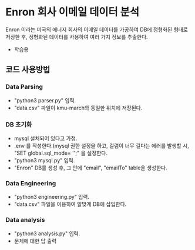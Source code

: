 # Enron 회사 이메일 데이터 분석

Enron 이라는 미국의 에너지 회사의 이메일 데이터를 가공하여 DB에 정형화된 형태로 저장한 후, 
정형화된 데이터를 사용하여 여러 가지 정보를 추출한다.
* 학습용


## 코드 사용방법

### Data Parsing
 - "python3 parser.py" 입력.
 - "data.csv" 파일이 kmu-march와 동일한 위치에 저장된다.

### DB 초기화
 - mysql 설치되어 있다고 가정.
 - .env 를 작성한다.(mysql 권한 설정을 하고, 컬럼이 너무 길다는 에러를 발생할 시, "SET global.sql_mode= '';" 을 설정한다.
 - "python3 mysql.py" 입력.
 - "Enron" DB를 생성 후, 그 안에 "email", "emailTo" table을 생성한다.

### Data Engineering
 - "python3 engineering.py" 입력.
 - "data.csv" 파일을 이용하여 알맞게 DB에 삽입한다.

### Data analysis
 - "python3 analysis.py" 입력.
 - 문제에 대한 답 출력
